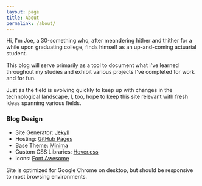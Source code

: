 ```yaml
---
layout: page
title: About
permalink: /about/
---
```


Hi, I'm Joe, a 30-something who, after meandering hither and thither for a while upon graduating college, finds himself as an up-and-coming actuarial student.

This blog will serve primarily as a tool to document what I've learned throughout my studies and exhibit various projects I've completed for work and for fun.

Just as the field is evolving quickly to keep up with changes in the technological landscape, I, too, hope to keep this site relevant with fresh ideas spanning various fields.

### Blog Design

- Site Generator: <a href = "https://jekyllrb.com/" target = "_blank">Jekyll</a>
- Hosting: <a href = "https://pages.github.com/" target = "_blank">GitHub Pages</a>
- Base Theme: <a href = "https://jekyll.github.io/minima/" target = "_blank">Minima</a>
- Custom CSS Libraries: <a href = "https://ianlunn.github.io/Hover/" target = "_blank">Hover.css</a>
- Icons: <a href = "https://fontawesome.com/" target= "_blank">Font Awesome</a>

Site is optimized for Google Chrome on desktop, but should be responsive to most browsing environments.
